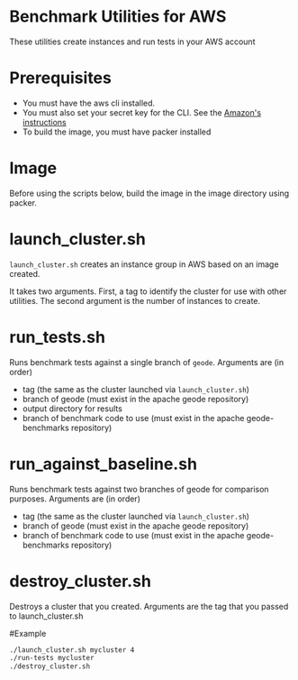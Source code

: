 # Benchmark Utilities for AWS

These utilities create instances and run tests in your AWS account

# Prerequisites
* You must have the aws cli installed.
* You must also set your secret key for the CLI. See the [Amazon's instructions](https://docs.aws.amazon.com/cli/latest/userguide/cli-chap-configure.html)
* To build the image, you must have packer installed

# Image

Before using the scripts below, build the image in the image directory using packer.

# launch_cluster.sh
`launch_cluster.sh` creates an instance group in AWS based on an image created.

It takes two arguments. First, a tag to identify the cluster for use with other utilities. The
second argument is the number of instances to create. 

# run_tests.sh
Runs benchmark tests against a single branch of `geode`. Arguments are (in order)

* tag (the same as the cluster launched via `launch_cluster.sh`)
* branch of geode (must exist in the apache geode repository)
* output directory for results
* branch of benchmark code to use (must exist in the apache geode-benchmarks repository)

# run_against_baseline.sh
Runs benchmark tests against two branches of geode for comparison purposes. Arguments are (in order)

* tag (the same as the cluster launched via `launch_cluster.sh`)
* branch of geode (must exist in the apache geode repository)
* branch of benchmark code to use (must exist in the apache geode-benchmarks repository)


# destroy_cluster.sh
Destroys a cluster that you created. Arguments are the tag that you passed to launch_cluster.sh

#Example
```bash
./launch_cluster.sh mycluster 4
./run-tests mycluster
./destroy_cluster.sh
```
